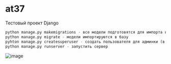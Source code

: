 # at37

Тестовый проект Django

```python
python manage.py makemigrations - все модели подготовятся для импорта в базу (папка migrations)
python manage.py migrate - модели импортируются в базу
pyhton manage.py createsuperuser - создать пользователя для админки (в базе admin/admin)
python manage.py runserver - запустить сервер
```

![image](https://user-images.githubusercontent.com/35339452/208312308-0d5d6229-bf5c-4f27-b1a7-f02a5d597aa0.png)
